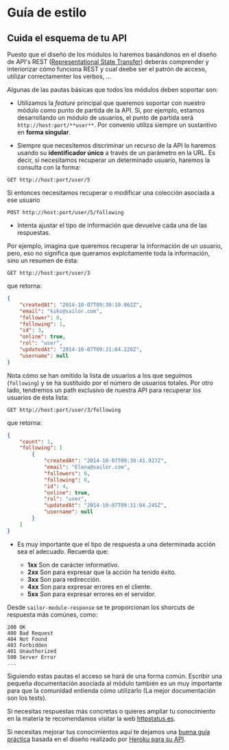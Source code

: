 # Guía de estilo

## Cuida el esquema de tu API

Puesto que el diseño de los módulos lo haremos basándonos en el diseño de API's REST ([Representational State Transfer](https://es.wikipedia.org/wiki/Representational_State_Transfer)) deberás comprender y interiorizar cómo funciona REST y cual deebe ser el patrón de acceso, utilizar correctamenter los verbos, ...

Algunas de las pautas básicas que todos los módulos deben soportar son:

* Utilizamos la *feature* principal que queremos soportar con nuestro módulo como punto de partida de la API. Si, por ejemplo, estamos desarrollando un módulo de usuarios, el punto de partida será `http://host:port/**user**`. Por convenio utiliza siempre un sustantivo en **forma singular**.

* Siempre que necesitemos discriminar un recurso de la API lo haremos usando su **identificador único** a través de un parámetro en la URL. Es decir, si necesitamos recuperar un determinado usuario, haremos la consulta con la forma:

```
GET http://host:port/user/5
```

Si entonces necesitamos recuperar o modificar una colección asociada a ese usuario

```
POST http://host:port/user/5/following
```

* Intenta ajustar el tipo de información que devuelve cada una de las respuestas.

Por ejemplo, imagina que queremos recuperar la información de un usuario, pero, eso no significa que queramos explcítamente toda la información, sino un resumen de ésta:

```
GET http://host:port/user/3
```
que retorna:

```json
{
    "createdAt": "2014-10-07T09:30:10.862Z",
    "email": "kiko@sailor.com",
    "follower": 0,
    "following": 1,
    "id": 3,
    "online": true,
    "rol": "user",
    "updatedAt": "2014-10-07T09:31:04.220Z",
    "username": null
}
```

Nota cómo se han omitido la lista de usuarios a los que seguimos (`following`) y se ha sustituido por el número de usuarios totales. Por otro lado, tendremos un path exclusivo de nuestra API para recuperar los usuarios de ésta lista:

```
GET http://host:port/user/3/following
```

que retorna:

```json
{
    "count": 1,
    "following": [
        {
            "createdAt": "2014-10-07T09:30:41.927Z",
            "email": "Elena@sailor.com",
            "followers": 0,
            "following": 0,
            "id": 4,
            "online": true,
            "rol": "user",
            "updatedAt": "2014-10-07T09:31:04.245Z",
            "username": null
        }
    ]
}
```

* Es muy importante que el tipo de respuesta a una determinada acción sea el adecuado. Recuerda que:

  + **1xx** Son de carácter informativo.
  + **2xx** Son para expresar que la acción ha tenido éxito.
  + **3xx** Son para redirección.
  + **4xx** Son para expresar errores en el cliente.
  + **5xx** Son para expresar errores en el servidor.


Desde `sailor-module-response` se te proporcionan los shorcuts de respuesta más comúnes, como:

```
200 OK
400 Bad Request
404 Not Found
403 Forbidden
401 Unauthorized
500 Server Error
...
```

Siguiendo estas pautas el acceso se hará de una forma común. Escribir una pequeña documentación asociada al módulo también es un muy importante para que la comunidad entienda cómo utilizarlo (La mejor documentación son los tests).

Si necesitas respuestas más concretas o quieres ampliar tu conocimiento en la materia te recomendamos visitar la web [httpstatus.es](http://httpstatus.es/).

Si necesitas mejorar tus conocimientos aquí te dejamos una [buena guía práctica](https://github.com/interagent/http-api-design) basada en el diseño realizado por [Heroku para su API](https://devcenter.heroku.com/articles/platform-api-reference).

